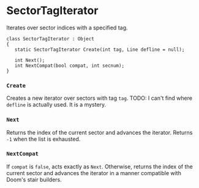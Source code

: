 # SectorTagIterator

Iterates over sector indices with a specified tag.

```
class SectorTagIterator : Object
{
   static SectorTagIterator Create(int tag, Line defline = null);

   int Next();
   int NextCompat(bool compat, int secnum);
}
```

### `Create`

Creates a new iterator over sectors with tag `tag`. TODO: I can't find where
`defline` is actually used. It is a mystery.

### `Next`

Returns the index of the current sector and advances the iterator. Returns `-1`
when the list is exhausted.

### `NextCompat`

If `compat` is `false`, acts exactly as `Next`. Otherwise, returns the index of
the current sector and advances the iterator in a manner compatible with Doom's
stair builders.

<!-- EOF -->
